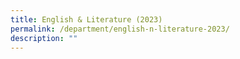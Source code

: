 ```yaml
---
title: English & Literature (2023)
permalink: /department/english-n-literature-2023/
description: ""
---
```

